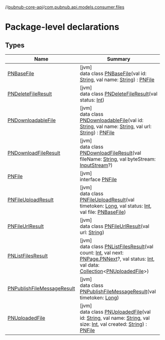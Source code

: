 //[pubnub-core-api](../../index.md)/[com.pubnub.api.models.consumer.files](index.md)

# Package-level declarations

## Types

| Name | Summary |
|---|---|
| [PNBaseFile](-p-n-base-file/index.md) | [jvm]<br>data class [PNBaseFile](-p-n-base-file/index.md)(val id: [String](https://kotlinlang.org/api/latest/jvm/stdlib/kotlin/-string/index.html), val name: [String](https://kotlinlang.org/api/latest/jvm/stdlib/kotlin/-string/index.html)) : [PNFile](-p-n-file/index.md) |
| [PNDeleteFileResult](-p-n-delete-file-result/index.md) | [jvm]<br>data class [PNDeleteFileResult](-p-n-delete-file-result/index.md)(val status: [Int](https://kotlinlang.org/api/latest/jvm/stdlib/kotlin/-int/index.html)) |
| [PNDownloadableFile](-p-n-downloadable-file/index.md) | [jvm]<br>data class [PNDownloadableFile](-p-n-downloadable-file/index.md)(val id: [String](https://kotlinlang.org/api/latest/jvm/stdlib/kotlin/-string/index.html), val name: [String](https://kotlinlang.org/api/latest/jvm/stdlib/kotlin/-string/index.html), val url: [String](https://kotlinlang.org/api/latest/jvm/stdlib/kotlin/-string/index.html)) : [PNFile](-p-n-file/index.md) |
| [PNDownloadFileResult](-p-n-download-file-result/index.md) | [jvm]<br>data class [PNDownloadFileResult](-p-n-download-file-result/index.md)(val fileName: [String](https://kotlinlang.org/api/latest/jvm/stdlib/kotlin/-string/index.html), val byteStream: [InputStream](https://docs.oracle.com/javase/8/docs/api/java/io/InputStream.html)?) |
| [PNFile](-p-n-file/index.md) | [jvm]<br>interface [PNFile](-p-n-file/index.md) |
| [PNFileUploadResult](-p-n-file-upload-result/index.md) | [jvm]<br>data class [PNFileUploadResult](-p-n-file-upload-result/index.md)(val timetoken: [Long](https://kotlinlang.org/api/latest/jvm/stdlib/kotlin/-long/index.html), val status: [Int](https://kotlinlang.org/api/latest/jvm/stdlib/kotlin/-int/index.html), val file: [PNBaseFile](-p-n-base-file/index.md)) |
| [PNFileUrlResult](-p-n-file-url-result/index.md) | [jvm]<br>data class [PNFileUrlResult](-p-n-file-url-result/index.md)(val url: [String](https://kotlinlang.org/api/latest/jvm/stdlib/kotlin/-string/index.html)) |
| [PNListFilesResult](-p-n-list-files-result/index.md) | [jvm]<br>data class [PNListFilesResult](-p-n-list-files-result/index.md)(val count: [Int](https://kotlinlang.org/api/latest/jvm/stdlib/kotlin/-int/index.html), val next: [PNPage.PNNext](../com.pubnub.api.models.consumer.objects/-p-n-page/-p-n-next/index.md)?, val status: [Int](https://kotlinlang.org/api/latest/jvm/stdlib/kotlin/-int/index.html), val data: [Collection](https://kotlinlang.org/api/latest/jvm/stdlib/kotlin.collections/-collection/index.html)&lt;[PNUploadedFile](-p-n-uploaded-file/index.md)&gt;) |
| [PNPublishFileMessageResult](-p-n-publish-file-message-result/index.md) | [jvm]<br>data class [PNPublishFileMessageResult](-p-n-publish-file-message-result/index.md)(val timetoken: [Long](https://kotlinlang.org/api/latest/jvm/stdlib/kotlin/-long/index.html)) |
| [PNUploadedFile](-p-n-uploaded-file/index.md) | [jvm]<br>data class [PNUploadedFile](-p-n-uploaded-file/index.md)(val id: [String](https://kotlinlang.org/api/latest/jvm/stdlib/kotlin/-string/index.html), val name: [String](https://kotlinlang.org/api/latest/jvm/stdlib/kotlin/-string/index.html), val size: [Int](https://kotlinlang.org/api/latest/jvm/stdlib/kotlin/-int/index.html), val created: [String](https://kotlinlang.org/api/latest/jvm/stdlib/kotlin/-string/index.html)) : [PNFile](-p-n-file/index.md) |
